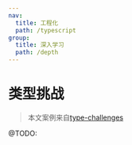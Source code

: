 ```yaml
---
nav:
  title: 工程化
  path: /typescript
group:
  title: 深入学习
  path: /depth
---
```


# 类型挑战

> 本文案例来自[type-challenges](https://github.com/type-challenges/type-challenges)

@TODO:
